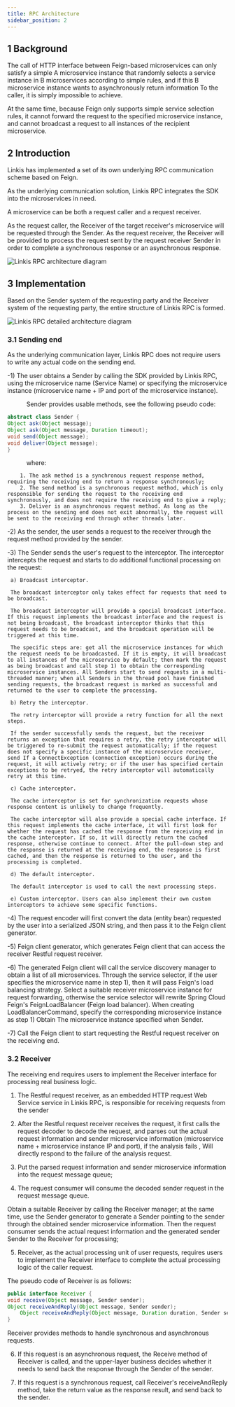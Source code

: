 ```yaml
---
title: RPC Architecture
sidebar_position: 2
---
```


## 1 Background

The call of HTTP interface between Feign-based microservices can only satisfy a simple A microservice instance that randomly selects a service instance in B microservices according to simple rules, and if this B microservice instance wants to asynchronously return information To the caller, it is simply impossible to achieve.

At the same time, because Feign only supports simple service selection rules, it cannot forward the request to the specified microservice instance, and cannot broadcast a request to all instances of the recipient microservice.

## 2 Introduction

Linkis has implemented a set of its own underlying RPC communication scheme based on Feign.

As the underlying communication solution, Linkis RPC integrates the SDK into the microservices in need.

A microservice can be both a request caller and a request receiver.

As the request caller, the Receiver of the target receiver's microservice will be requested through the Sender. As the request receiver, the Receiver will be provided to process the request sent by the request receiver Sender in order to complete a synchronous response or an asynchronous response.

![Linkis RPC architecture diagram](../../images/ch4/rpc1.png)

## 3 Implementation

Based on the Sender system of the requesting party and the Receiver system of the requesting party, the entire structure of Linkis RPC is formed.

![Linkis RPC detailed architecture diagram](../../images/ch4/rpc2.png)

### 3.1 Sending end

As the underlying communication layer, Linkis RPC does not require users to write any actual code on the sending end.

-1) The user obtains a Sender by calling the SDK provided by Linkis RPC, using the microservice name (Service Name) or specifying the microservice instance (microservice name + IP and port of the microservice instance).

 &ensp; &ensp; &ensp; &ensp; Sender provides usable methods, see the following pseudo code:

```java
abstract class Sender {
Object ask(Object message);
Object ask(Object message, Duration timeout);
void send(Object message);
void deliver(Object message);
}
```

 &ensp; &ensp; &ensp; &ensp; where:

        1. The ask method is a synchronous request response method, requiring the receiving end to return a response synchronously;
        2. The send method is a synchronous request method, which is only responsible for sending the request to the receiving end synchronously, and does not require the receiving end to give a reply;
        3. Deliver is an asynchronous request method. As long as the process on the sending end does not exit abnormally, the request will be sent to the receiving end through other threads later.

-2) As the sender, the user sends a request to the receiver through the request method provided by the sender.

-3) The Sender sends the user's request to the interceptor. The interceptor intercepts the request and starts to do additional functional processing on the request:

     a) Broadcast interceptor.
     
     The broadcast interceptor only takes effect for requests that need to be broadcast.
     
     The broadcast interceptor will provide a special broadcast interface. If this request implements the broadcast interface and the request is not being broadcast, the broadcast interceptor thinks that this request needs to be broadcast, and the broadcast operation will be triggered at this time.
     
     The specific steps are: get all the microservice instances for which the request needs to be broadcasted. If it is empty, it will broadcast to all instances of the microservice by default; then mark the request as being broadcast and call step 1) to obtain the corresponding microservice instances. All Senders start to send requests in a multi-threaded manner; when all Senders in the thread pool have finished sending requests, the broadcast request is marked as successful and returned to the user to complete the processing.
     
     b) Retry the interceptor.
     
     The retry interceptor will provide a retry function for all the next steps.
     
     If the sender successfully sends the request, but the receiver returns an exception that requires a retry, the retry interceptor will be triggered to re-submit the request automatically; if the request does not specify a specific instance of the microservice receiver, send If a ConnectException (connection exception) occurs during the request, it will actively retry; or if the user has specified certain exceptions to be retryed, the retry interceptor will automatically retry at this time.
     
     c) Cache interceptor.
     
     The cache interceptor is set for synchronization requests whose response content is unlikely to change frequently.
     
     The cache interceptor will also provide a special cache interface. If this request implements the cache interface, it will first look for whether the request has cached the response from the receiving end in the cache interceptor. If so, it will directly return the cached response, otherwise continue to connect. After the pull-down step and the response is returned at the receiving end, the response is first cached, and then the response is returned to the user, and the processing is completed.
     
     d) The default interceptor.
     
     The default interceptor is used to call the next processing steps.
     
     e) Custom interceptor. Users can also implement their own custom interceptors to achieve some specific functions.

-4) The request encoder will first convert the data (entity bean) requested by the user into a serialized JSON string, and then pass it to the Feign client generator.

-5) Feign client generator, which generates Feign client that can access the receiver Restful request receiver.

-6) The generated Feign client will call the service discovery manager to obtain a list of all microservices. Through the service selector, if the user specifies the microservice name in step 1), then it will pass Feign's load balancing strategy. Select a suitable receiver microservice instance for request forwarding, otherwise the service selector will rewrite Spring Cloud Feign's FeignLoadBalancer (Feign load balancer). When creating LoadBalancerCommand, specify the corresponding microservice instance as step 1) Obtain The microservice instance specified when Sender.

-7) Call the Feign client to start requesting the Restful request receiver on the receiving end.

### 3.2 Receiver

 The receiving end requires users to implement the Receiver interface for processing real business logic.

1) The Restful request receiver, as an embedded HTTP request Web Service service in Linkis RPC, is responsible for receiving requests from the sender

2) After the Restful request receiver receives the request, it first calls the request decoder to decode the request, and parses out the actual request information and sender microservice information (microservice name + microservice instance IP and port), if the analysis fails , Will directly respond to the failure of the analysis request.

3) Put the parsed request information and sender microservice information into the request message queue;

4) The request consumer will consume the decoded sender request in the request message queue.

 Obtain a suitable Receiver by calling the Receiver manager; at the same time, use the Sender generator to generate a Sender pointing to the sender through the obtained sender microservice information. Then the request consumer sends the actual request information and the generated sender Sender to the Receiver for processing;

5) Receiver, as the actual processing unit of user requests, requires users to implement the Receiver interface to complete the actual processing logic of the caller request.

 The pseudo code of Receiver is as follows:

```java
public interface Receiver {
void receive(Object message, Sender sender);
Object receiveAndReply(Object message, Sender sender);
    Object receiveAndReply(Object message, Duration duration, Sender sender);
}
```

 Receiver provides methods to handle synchronous and asynchronous requests.

6) If this request is an asynchronous request, the Receive method of Receiver is called, and the upper-layer business decides whether it needs to send back the response through the Sender of the sender.

7) If this request is a synchronous request, call Receiver's receiveAndReply method, take the return value as the response result, and send back to the sender.
